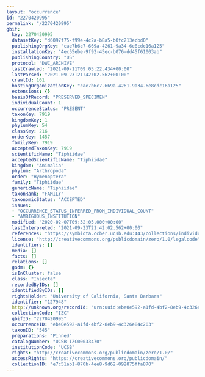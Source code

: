 ```yaml
---
layout: "occurrence"
id: "2270420995"
permalink: "/2270420995"
gbif:
  key: 2270420995
  datasetKey: "d6097f75-f99e-4c2a-b8a5-b0fc213ecbd0"
  publishingOrgKey: "cae7b6c7-669a-4261-9a34-6e8cdc16a125"
  installationKey: "4ec55ebe-9f92-45ec-b076-dd45f61003ab"
  publishingCountry: "US"
  protocol: "DWC_ARCHIVE"
  lastCrawled: "2021-09-11T09:05:22.434+00:00"
  lastParsed: "2021-09-23T21:42:02.562+00:00"
  crawlId: 161
  hostingOrganizationKey: "cae7b6c7-669a-4261-9a34-6e8cdc16a125"
  extensions: {}
  basisOfRecord: "PRESERVED_SPECIMEN"
  individualCount: 1
  occurrenceStatus: "PRESENT"
  taxonKey: 7919
  kingdomKey: 1
  phylumKey: 54
  classKey: 216
  orderKey: 1457
  familyKey: 7919
  acceptedTaxonKey: 7919
  scientificName: "Tiphiidae"
  acceptedScientificName: "Tiphiidae"
  kingdom: "Animalia"
  phylum: "Arthropoda"
  order: "Hymenoptera"
  family: "Tiphiidae"
  genericName: "Tiphiidae"
  taxonRank: "FAMILY"
  taxonomicStatus: "ACCEPTED"
  issues:
  - "OCCURRENCE_STATUS_INFERRED_FROM_INDIVIDUAL_COUNT"
  - "AMBIGUOUS_INSTITUTION"
  modified: "2020-02-07T09:32:05.000+00:00"
  lastInterpreted: "2021-09-23T21:42:02.562+00:00"
  references: "https://symbiota.ccber.ucsb.edu:443/collections/individual/index.php?occid=127948"
  license: "http://creativecommons.org/publicdomain/zero/1.0/legalcode"
  identifiers: []
  media: []
  facts: []
  relations: []
  gadm: {}
  isInCluster: false
  class: "Insecta"
  recordedByIDs: []
  identifiedByIDs: []
  rightsHolder: "University of California, Santa Barbara"
  identifier: "127948"
  http://unknown.org/recordId: "urn:uuid:ebe0e592-a1fd-4bf2-8eb9-4c326e84c203"
  collectionCode: "IZC"
  gbifID: "2270420995"
  occurrenceID: "ebe0e592-a1fd-4bf2-8eb9-4c326e84c203"
  taxonID: "545"
  preparations: "Pinned"
  catalogNumber: "UCSB-IZC00033470"
  institutionCode: "UCSB"
  rights: "http://creativecommons.org/publicdomain/zero/1.0/"
  accessRights: "https://creativecommons.org/publicdomain/"
  collectionID: "e7c51ab1-870b-4ee8-9d62-092875ffa870"
---
```


